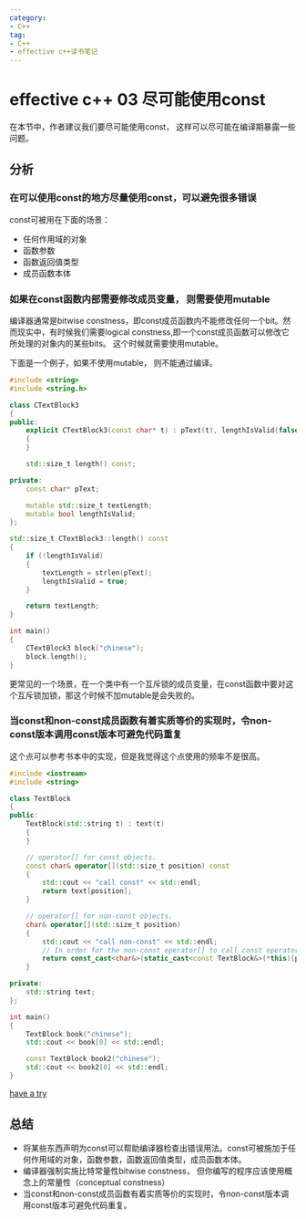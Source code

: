 ```yaml
---
category: 
- C++
tag:
- C++
- effective c++读书笔记
---
```


# effective c++ 03 尽可能使用const

在本节中，作者建议我们要尽可能使用const， 这样可以尽可能在编译期暴露一些问题。

## 分析

### 在可以使用const的地方尽量使用const，可以避免很多错误

const可被用在下面的场景：
- 任何作用域的对象
- 函数参数
- 函数返回值类型
- 成员函数本体

### 如果在const函数内部需要修改成员变量， 则需要使用mutable

编译器通常是bitwise constness，即const成员函数内不能修改任何一个bit。然而现实中，有时候我们需要logical constness,即一个const成员函数可以修改它所处理的对象内的某些bits。 这个时候就需要使用mutable。

下面是一个例子，如果不使用mutable， 则不能通过编译。

```cpp
#include <string>
#include <string.h>

class CTextBlock3
{
public:
	explicit CTextBlock3(const char* t) : pText(t), lengthIsValid(false)
	{
	}

	std::size_t length() const;

private:
	const char* pText;

	mutable std::size_t textLength;
	mutable bool lengthIsValid;
};

std::size_t CTextBlock3::length() const
{
	if (!lengthIsValid)
	{
		textLength = strlen(pText);
		lengthIsValid = true;
	}

	return textLength;
}

int main()
{
    CTextBlock3 block("chinese");
    block.length();
}
```

更常见的一个场景，在一个类中有一个互斥锁的成员变量，在const函数中要对这个互斥锁加锁，那这个时候不加mutable是会失败的。

### 当const和non-const成员函数有着实质等价的实现时，令non-const版本调用const版本可避免代码重复

这个点可以参考书本中的实现，但是我觉得这个点使用的频率不是很高。

```cpp
#include <iostream>
#include <string>

class TextBlock
{
public:
	TextBlock(std::string t) : text(t)
	{
	}

	// operator[] for const objects.
	const char& operator[](std::size_t position) const
	{
        std::cout << "call const" << std::endl;
		return text[position];
	}

	// operator[] for non-const objects.
	char& operator[](std::size_t position)
	{
        std::cout << "call non-const" << std::endl;
		// In order for the non-const operator[] to call const operator[].
		return const_cast<char&>(static_cast<const TextBlock&>(*this)[position]);
	}

private:
	std::string text;
};

int main()
{
    TextBlock book("chinese");
    std::cout << book[0] << std::endl;

    const TextBlock book2("chinese");
    std::cout << book2[0] << std::endl;
}
```

[have a try]("https://godbolt.org/z/nGdoPrqd4")

## 总结
- 将某些东西声明为const可以帮助编译器检查出错误用法。const可被施加于任何作用域的对象，函数参数，函数返回值类型，成员函数本体。
- 编译器强制实施比特常量性bitwise constness， 但你编写的程序应该使用概念上的常量性（conceptual constness）
- 当const和non-const成员函数有着实质等价的实现时，令non-const版本调用const版本可避免代码重复。